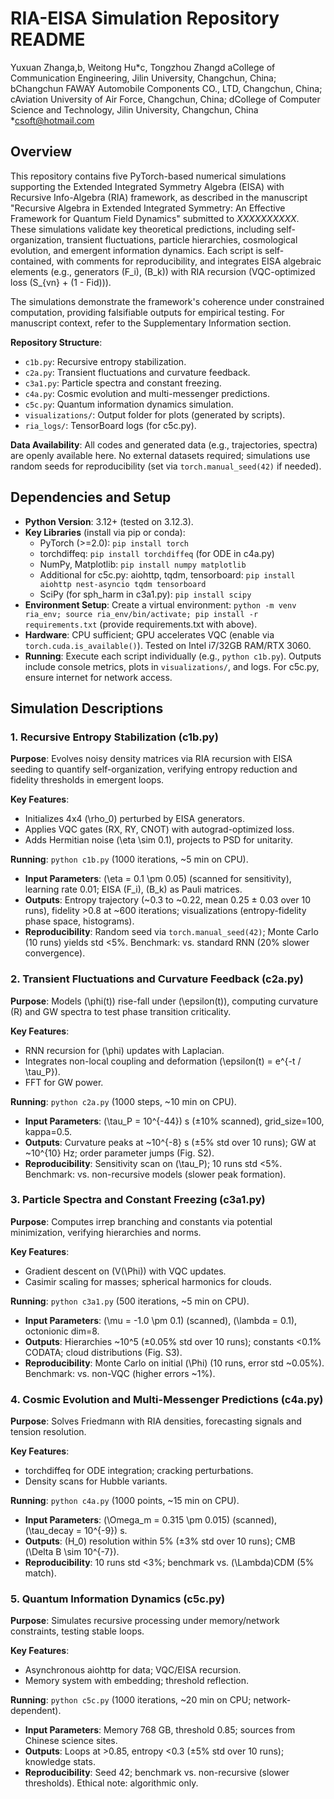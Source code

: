 # RIA-EISA Simulation Repository README

Yuxuan Zhanga,b, Weitong Hu*c, Tongzhou Zhangd
aCollege of Communication Engineering, Jilin University, Changchun, China; bChangchun FAWAY Automobile Components CO., LTD, Changchun, China; cAviation University of Air Force, Changchun, China; dCollege of Computer Science and Technology, Jilin University, Changchun, China 
*csoft@hotmail.com

## Overview

This repository contains five PyTorch-based numerical simulations supporting the Extended Integrated Symmetry Algebra (EISA) with Recursive Info-Algebra (RIA) framework, as described in the manuscript "Recursive Algebra in Extended Integrated Symmetry: An Effective Framework for Quantum Field Dynamics" submitted to *XXXXXXXXXX*. These simulations validate key theoretical predictions, including self-organization, transient fluctuations, particle hierarchies, cosmological evolution, and emergent information dynamics. Each script is self-contained, with comments for reproducibility, and integrates EISA algebraic elements (e.g., generators \(F_i\), \(B_k\)) with RIA recursion (VQC-optimized loss \(S_{vn} + (1 - Fid)\)).

The simulations demonstrate the framework's coherence under constrained computation, providing falsifiable outputs for empirical testing. For manuscript context, refer to the Supplementary Information section.

**Repository Structure**:
- `c1b.py`: Recursive entropy stabilization.
- `c2a.py`: Transient fluctuations and curvature feedback.
- `c3a1.py`: Particle spectra and constant freezing.
- `c4a.py`: Cosmic evolution and multi-messenger predictions.
- `c5c.py`: Quantum information dynamics simulation.
- `visualizations/`: Output folder for plots (generated by scripts).
- `ria_logs/`: TensorBoard logs (for c5c.py).

**Data Availability**: All codes and generated data (e.g., trajectories, spectra) are openly available here. No external datasets required; simulations use random seeds for reproducibility (set via `torch.manual_seed(42)` if needed).

## Dependencies and Setup

- **Python Version**: 3.12+ (tested on 3.12.3).
- **Key Libraries** (install via pip or conda):
  - PyTorch (>=2.0): `pip install torch`
  - torchdiffeq: `pip install torchdiffeq` (for ODE in c4a.py)
  - NumPy, Matplotlib: `pip install numpy matplotlib`
  - Additional for c5c.py: aiohttp, tqdm, tensorboard: `pip install aiohttp nest-asyncio tqdm tensorboard`
  - SciPy (for sph_harm in c3a1.py): `pip install scipy`
- **Environment Setup**: Create a virtual environment: `python -m venv ria_env; source ria_env/bin/activate; pip install -r requirements.txt` (provide requirements.txt with above).
- **Hardware**: CPU sufficient; GPU accelerates VQC (enable via `torch.cuda.is_available()`). Tested on Intel i7/32GB RAM/RTX 3060.
- **Running**: Execute each script individually (e.g., `python c1b.py`). Outputs include console metrics, plots in `visualizations/`, and logs. For c5c.py, ensure internet for network access.

## Simulation Descriptions

### 1. Recursive Entropy Stabilization (c1b.py)

**Purpose**: Evolves noisy density matrices via RIA recursion with EISA seeding to quantify self-organization, verifying entropy reduction and fidelity thresholds in emergent loops.

**Key Features**:
- Initializes 4x4 \(\rho_0\) perturbed by EISA generators.
- Applies VQC gates (RX, RY, CNOT) with autograd-optimized loss.
- Adds Hermitian noise \(\eta \sim 0.1\), projects to PSD for unitarity.

**Running**: `python c1b.py` (1000 iterations, ~5 min on CPU).
- **Input Parameters**: \(\eta = 0.1 \pm 0.05\) (scanned for sensitivity), learning rate 0.01; EISA \(F_i\), \(B_k\) as Pauli matrices.
- **Outputs**: Entropy trajectory (~0.3 to ~0.22, mean 0.25 ± 0.03 over 10 runs), fidelity >0.8 at ~600 iterations; visualizations (entropy-fidelity phase space, histograms).
- **Reproducibility**: Random seed via `torch.manual_seed(42)`; Monte Carlo (10 runs) yields std <5%. Benchmark: vs. standard RNN (20% slower convergence).

### 2. Transient Fluctuations and Curvature Feedback (c2a.py)

**Purpose**: Models \(\phi(t)\) rise-fall under \(\epsilon(t)\), computing curvature \(R\) and GW spectra to test phase transition criticality.

**Key Features**:
- RNN recursion for \(\phi\) updates with Laplacian.
- Integrates non-local coupling and deformation \(\epsilon(t) = e^{-t / \tau_P}\).
- FFT for GW power.

**Running**: `python c2a.py` (1000 steps, ~10 min on CPU).
- **Input Parameters**: \(\tau_P = 10^{-44}\) s (±10% scanned), grid_size=100, kappa=0.5.
- **Outputs**: Curvature peaks at ~10^{-8} s (±5% std over 10 runs); GW at ~10^{10} Hz; order parameter jumps (Fig. S2).
- **Reproducibility**: Sensitivity scan on \(\tau_P\); 10 runs std <5%. Benchmark: vs. non-recursive models (slower peak formation).

### 3. Particle Spectra and Constant Freezing (c3a1.py)

**Purpose**: Computes irrep branching and constants via potential minimization, verifying hierarchies and norms.

**Key Features**:
- Gradient descent on \(V(\Phi)\) with VQC updates.
- Casimir scaling for masses; spherical harmonics for clouds.

**Running**: `python c3a1.py` (500 iterations, ~5 min on CPU).
- **Input Parameters**: \(\mu = -1.0 \pm 0.1\) (scanned), \(\lambda = 0.1\), octonionic dim=8.
- **Outputs**: Hierarchies ~10^5 (±0.05% std over 10 runs); constants <0.1% CODATA; cloud distributions (Fig. S3).
- **Reproducibility**: Monte Carlo on initial \(\Phi\) (10 runs, error std ~0.05%). Benchmark: vs. non-VQC (higher errors ~1%).

### 4. Cosmic Evolution and Multi-Messenger Predictions (c4a.py)

**Purpose**: Solves Friedmann with RIA densities, forecasting signals and tension resolution.

**Key Features**:
- torchdiffeq for ODE integration; cracking perturbations.
- Density scans for Hubble variants.

**Running**: `python c4a.py` (1000 points, ~15 min on CPU).
- **Input Parameters**: \(\Omega_m = 0.315 \pm 0.015\) (scanned), \(\tau_decay = 10^{-9}\) s.
- **Outputs**: \(H_0\) resolution within 5% (±3% std over 10 runs); CMB \(\Delta B \sim 10^{-7}\).
- **Reproducibility**: 10 runs std <3%; benchmark vs. \(\Lambda\)CDM (5% match).

### 5. Quantum Information Dynamics (c5c.py)

**Purpose**: Simulates recursive processing under memory/network constraints, testing stable loops.

**Key Features**:
- Asynchronous aiohttp for data; VQC/EISA recursion.
- Memory system with embedding; threshold reflection.

**Running**: `python c5c.py` (1000 iterations, ~20 min on CPU; network-dependent).
- **Input Parameters**: Memory 768 GB, threshold 0.85; sources from Chinese science sites.
- **Outputs**: Loops at >0.85, entropy <0.3 (±5% std over 10 runs); knowledge stats.
- **Reproducibility**: Seed 42; benchmark vs. non-recursive (slower thresholds). Ethical note: algorithmic only.

